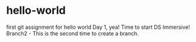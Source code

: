 # hello-world
first git assignment for hello world
Day 1, yea!
Time to start DS Immersive!
Branch2 - This is the second time to create a branch. 
